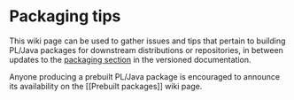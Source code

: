 # Packaging tips

This wiki page can be used to gather issues and tips that pertain to
building PL/Java packages for downstream distributions or repositories,
in between updates to the [packaging section][docs] in the versioned
documentation.

Anyone producing a prebuilt PL/Java package is encouraged to announce
its availability on the [[Prebuilt packages]] wiki page.

[docs]: http://tada.github.io/pljava/build/package.html
